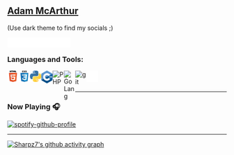 <a href="https://adam.mcaq.me">
    <picture>
        <source media="(prefers-color-scheme: dark)" srcset="https://files.mcaq.me/b18j4.svg">
    </picture>
    <picture>
        <source media="(prefers-color-scheme: light)" srcset="https://files.mcaq.me/6hcr0.png">
    </picture>
</a>

<br/>
<br/>
<br/>
<br/>


## <a href="https://mcaq.me" target="_blank">Adam McArthur</a>
(Use dark theme to find my socials ;)

<a href="https://mcaq.me" target="_blank">
    <img align="left" alt="mcaq.me" height="22px" src="https://github.com/Aakarsh-B/trying-repos/blob/master/www.svg" />
</a>
<a href="https://www.instagram.com/adamcarthur/">
    <img align="left" alt="Adam's Instagram" height="22px" src="https://raw.githubusercontent.com/Sharpz7/Sharpz7/main/assets/instagram.svg" />
</a>
<a href="https://twitter.com/AdamMcArthur5">
    <img align="left" alt="Adam McArthur | Twitter" height="22px" src="https://raw.githubusercontent.com/Sharpz7/Sharpz7/main/assets/twitter.svg" />
</a>
<a href="https://www.linkedin.com/in/adammcarthur7/">
    <img align="left" alt="Adam's LinkedIN" height="22px" src="https://raw.githubusercontent.com/Sharpz7/Sharpz7/main/assets/linkedin.svg" />
</a>
<a href="mailto:adam@mcaq.me">
    <img align="left" alt="Adam's Mail" height="22px" src="https://raw.githubusercontent.com/Sharpz7/Sharpz7/main/assets/mail.svg" />
</a>
<a href="https://www.facebook.com/profile.php?id=100010818066164">
    <img align="left" alt="Adam's Facebook" height="22px" src="https://raw.githubusercontent.com/Sharpz7/Sharpz7/main/assets/facebook.svg" />
</a>

<br />

### Languages and Tools:

<a href="https://www.w3.org/html/" target="_blank">
    <img align="left" alt="HTML5" width="26px" src="https://raw.githubusercontent.com/github/explore/80688e429a7d4ef2fca1e82350fe8e3517d3494d/topics/html/html.png" />
</a>
<a href="https://www.w3schools.com/css/" target="_blank">
    <img align="left" alt="CSS3" width="26px" src="https://raw.githubusercontent.com/github/explore/80688e429a7d4ef2fca1e82350fe8e3517d3494d/topics/css/css.png" />
</a>
<a href="https://www.python.org" target="_blank">
    <img align="left" alt="Python" width="26px" src="https://github.com/Aakarsh-B/trying-repos/blob/master/python-5.svg?raw=true"/>
</a>
<a href="https://www.w3schools.com/cpp/" target="_blank">
    <img align="left" alt="C++" width="26px" src="https://github.com/Aakarsh-B/trying-repos/blob/master/c++.png"/>
</a>
<a href="https://www.php.net/" target="_blank">
    <img align="left" alt="PHP" width="26px" src="https://www.vectorlogo.zone/logos/php/php-icon.svg"/>
</a>
<a href="https://go.dev" target="_blank">
    <img align="left" alt="GoLang" width="26px" src="https://www.vectorlogo.zone/logos/golang/golang-icon.svg"/>
</a>
<a href="https://git-scm.com/" target="_blank">
    <img align="left" alt="git" width="26px" src="https://www.vectorlogo.zone/logos/git-scm/git-scm-icon.svg"/>
</a>
<img align="left" alt="GitHub" width="26px" src="https://github.com/Aakarsh-B/trying-repos/blob/master/github.svg" />
<br />
<br />

---

### Now Playing 🎧

[![spotify-github-profile](https://spotify-github-profile.vercel.app/api/view?uid=ng3pd97nectxfmgkgj3a50b0r&cover_image=false&theme=default&bar_color_cover=true)](https://github.com/kittinan/spotify-github-profile)
<br/>

---

[![Sharpz7's github activity graph](https://activity-graph.herokuapp.com/graph?username=Sharpz7&theme=xcode)](https://github.com/ashutosh00710/github-readme-activity-graph)

